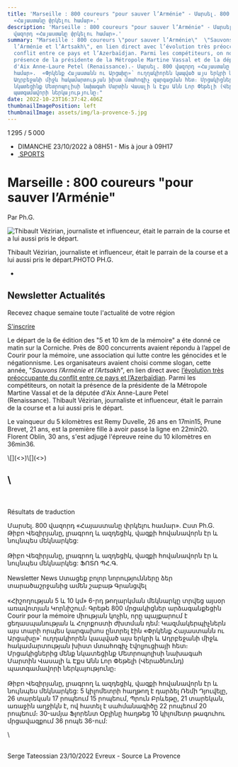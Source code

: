 ```yaml
---
title: 'Marseille : 800 coureurs "pour sauver l’Arménie" - Մարսել. 800 վազորդ
  «Հայաստանը փրկելու համար».'
description: 'Marseille : 800 coureurs "pour sauver l’Arménie" - Մարսել. 800
  վազորդ «Հայաստանը փրկելու համար».'
summary: "Marseille : 800 coureurs \"pour sauver l’Arménie\"  \"Sauvons
  l’Arménie et l’Artsakh\", en lien direct avec l’évolution très préoccupante du
  conflit entre ce pays et l’Azerbaïdjan. Parmi les compétiteurs, on notait la
  présence de la présidente de la Métropole Martine Vassal et de la députée
  d'Aix Anne-Laure Petel (Renaissance).- Մարսել. 800 վազորդ «Հայաստանը փրկելու
  համար».  «Փրկենք Հայաստանն ու Արցախը»՝ ուղղակիորեն կապված այս երկրի և
  Ադրբեջանի միջև հակամարտության խիստ մտահոգիչ զարգացման հետ։ Մրցակիցներից մենք
  նկատեցինք Մետրոպոլիսի նախագահ Մարտին Վասալի և Էքս Անն Լոր Փեթելի (Վերածնունդ)
  պատգամավորի ներկայությունը։"
date: 2022-10-23T16:37:42.406Z
thumbnailImagePosition: left
thumbnailImage: assets/img/la-provence-5.jpg
---
```

<!--StartFragment-->

1 295 / 5 000

<!--StartFragment-->

* DIMANCHE 23/10/2022 à 08H51 - Mis à jour à 09H17
* [ SPORTS](https://www.laprovence.com/sports)

# Marseille : 800 coureurs "pour sauver l’Arménie"

Par Ph.G.

![Thibault Vézirian, journaliste et influenceur, était le parrain de la course et a lui aussi pris le départ.](assets/img/la-provence-5.jpg)

Thibault Vézirian, journaliste et influenceur, était le parrain de la course et a lui aussi pris le départ.PHOTO PH.G.

*

## Newsletter Actualités

Recevez chaque semaine toute l'actualité de votre région

[S'inscrire](https://moncompte.laprovence.com/newsletters?id=nl_general)

Le départ de la 6e édition des "5 et 10 km de la mémoire" a éte donné ce matin sur la Corniche. Près de 800 concurrents avaient répondu à l’appel de Courir pour la mémoire, une association qui lutte contre les génocides et le négationnisme. Les organisateurs avaient choisi comme slogan, cette année, "*Sauvons l’Arménie et l’Artsakh*", en lien direct avec [l’évolution très préoccupante du conflit entre ce pays et l’Azerbaïdjan](https://www.laprovence.com/article/france-monde/6899444/entre-larmenie-et-lazerbaidjan-de-nouvelles-attaques-et-une-paix-compromise.html). Parmi les compétiteurs, on notait la présence de la présidente de la Métropole Martine Vassal et de la députée d'Aix Anne-Laure Petel (Renaissance). Thibault Vézirian, journaliste et influenceur, était le parrain de la course et a lui aussi pris le départ.

Le vainqueur du 5 kilomètres est Remy Duvelle, 26 ans en 17min15, Prune Brevet, 21 ans, est la première fille à avoir passé la ligne en 22min20. Florent Oblin, 30 ans, s'est adjugé l'épreuve reine du 10 kilomètres en 36min36.

<!--EndFragment-->\[](<>)\[](<>)

## \

\
\
Résultats de traduction

Մարսել. 800 վազորդ «Հայաստանը փրկելու համար». Ըստ Ph.G. Թիբո Վեզիրյանը, լրագրող և ազդեցիկ, վազքի հովանավորն էր և նույնպես մեկնարկեց: \
\
Թիբո Վեզիրյանը, լրագրող և ազդեցիկ, վազքի հովանավորն էր և նույնպես մեկնարկեց: ՖՈՏՈ ՊՀ.Գ. \
\
Newsletter News Ստացեք բոլոր նորությունները ձեր տարածաշրջանից ամեն շաբաթ Գրանցվել \
\
«Հիշողության 5 և 10 կմ» 6-րդ թողարկման մեկնարկը տրվեց այսօր առավոտյան Կորնիշում։ Գրեթե 800 մրցակիցներ արձագանքեցին Courir pour la mémoire միության կոչին, որը պայքարում է ցեղասպանության և Հոլոքոստի ժխտման դեմ: Կազմակերպիչներն այս տարի որպես կարգախոս ընտրել էին «Փրկենք Հայաստանն ու Արցախը»՝ ուղղակիորեն կապված այս երկրի և Ադրբեջանի միջև հակամարտության խիստ մտահոգիչ էվոլյուցիայի հետ։ Մրցակիցներից մենք նկատեցինք Մետրոպոլիսի նախագահ Մարտին Վասալի և Էքս Անն Լոր Փեթելի (Վերածնունդ) պատգամավորի ներկայությունը։ \
\
Թիբո Վեզիրյանը, լրագրող և ազդեցիկ, վազքի հովանավորն էր և նույնպես մեկնարկեց: 5 կիլոմետրի հաղթող է դարձել Ռեմի Դյուվելը, 26 տարեկան 17 րոպեում 15 րոպեում, Պրուն Բրևեթը, 21 տարեկան, առաջին աղջիկն է, ով հատել է սահմանագիծը 22 րոպեում 20 րոպեում։ 30-ամյա Ֆլորենտ Օբլինը հաղթեց 10 կիլոմետր թագուհու մրցավազքում 36 րոպե 36-ում:

<!--EndFragment-->\

\
S﻿erge Tateossian 23/10/2022 Evreux - Source La Provence